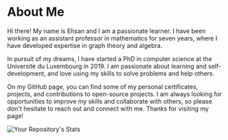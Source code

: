 # About Me

Hi there! My name is Ehsan and I am a passionate learner. I have been working as an assistant professor in mathematics for seven years, where I have developed expertise in graph theory and algebra.

In pursuit of my dreams, I have started a PhD in computer science at the Universitè du Luxembourg in 2019. I am passionate about learning and self-development, and love using my skills to solve problems and help others.

On my GitHub page, you can find some of my personal certificates, projects, and contributions to open-source projects. I am always looking for opportunities to improve my skills and collaborate with others, so please don't hesitate to reach out and connect with me. Thanks for visiting my page!



 
![Your Repository's Stats](https://github-readme-stats.vercel.app/api?username=Your_GitHub_Username&show_icons=true)
 
